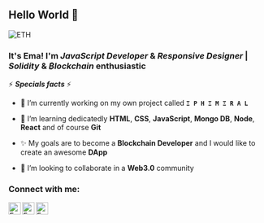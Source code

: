 ## Hello World 👋

![ETH](https://ethereum.org/static/28214bb68eb5445dcb063a72535bc90c/c3328/hero.png)

### It's Ema! I'm *JavaScript Developer* & *Responsive Designer* | *Solidity* & *₿lockchain* enthusiastic

⚡ ***Specials facts*** ⚡

- 🔭 I’m currently working on my own project called **`Ξ P H Ξ M Ξ R A L`**

- 🌱 I’m learning dedicatedly **HTML**, **CSS**, **JavaScript**, **Mongo DB**, **Node**, **React** and of course **Git**

- ✨ My goals are to become a **Blockchain Developer** and I would like to create an awesome **DApp**

- 👯 I’m looking to collaborate in a **Web3.0** community

### Connect with me:

<a href="https://www.linkedin.com/in/emanuelpeire/">
<img align="left" alt="Emanuel Peire LinkedIN" width="24px" src="https://icongr.am/fontawesome/linkedin.svg?size=128&color=70c8ff" />
</a>
<a href="https://www.twitter.com/ephemeral_eth/">
<img align="left" alt="Emanuel Peire Twitter" width="24px" src="https://icongr.am/fontawesome/twitter.svg?size=128&color=70c8ff" />
</a>
<a href="https://www.instagram.com/ephemeral.eth/">
<img align="left" alt="Emanuel Peire Instagram" width="24px" src="https://icongr.am/fontawesome/instagram.svg?size=128&color=70c8ff" />
</a>
<!--
<br/>

---

![Ema's github stats](https://github-readme-stats.vercel.app/api?username=emapeire&show_icons=true&hide_border=true)
![Ema's most used languages](https://github-readme-stats.vercel.app/api/top-langs?username=emapeire&show_icons=true&locale=en&layout=compact) -->
